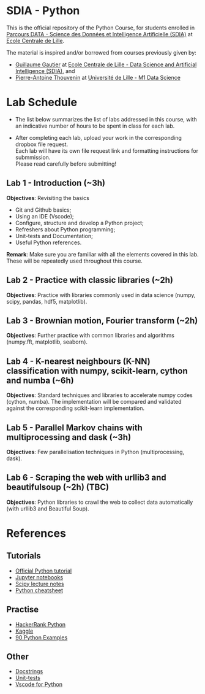 # SDIA - Python

This is the official repository of the Python Course, for students enrolled in [Parcours DATA - Science des Données et Intelligence Artificielle (SDIA)](http://pierrechainais.ec-lille.fr/Centrale/Option_DAD/Accueil.html) at [Ecole Centrale de Lille](https://centralelille.fr/).

The material is inspired and/or borrowed from courses previously given by:

- [Guillaume Gautier](https://guilgautier.github.io/) at [Ecole Centrale de Lille - Data Science and Artificial Intelligence (SDIA)](http://pierrechainais.ec-lille.fr/Centrale/Option_DAD/Accueil.html), and
- [Pierre-Antoine Thouvenin](https://pthouvenin.github.io/) at [Université de Lille - M1 Data Science](https://www.univ-lille.fr/formations/fr-00020709.html)

# Lab Schedule

- The list below summarizes the list of labs addressed in this course, with an indicative number of hours to be spent in class for each lab.

- After completing each lab, upload your work in the corresponding dropbox file request.\
Each lab will have its own file request link and formatting instructions for submmission.\
Please read carefully before submitting!

## Lab 1 - Introduction (~3h)

**Objectives**: Revisiting the basics

- Git and Github basics;
- Using an IDE (Vscode);
- Configure, structure and develop a Python project;
- Refreshers about Python programming;
- Unit-tests and Documentation;
- Useful Python references.

**Remark**: Make sure you are familiar with all the elements covered in this lab. These will be repeatedly used throughout this course.

## Lab 2 - Practice with classic libraries (~2h)

**Objectives**: Practice with libraries commonly used in data science (numpy, scipy, pandas, hdf5, matplotlib).

## Lab 3 - Brownian motion, Fourier transform (~2h)

**Objectives**: Further practice with common libraries and algorithms (numpy.fft, matplotlib, seaborn).

## Lab 4 - K-nearest neighbours (K-NN) classification with numpy, scikit-learn, cython and numba (~6h)

**Objectives**: Standard techniques and libraries to accelerate numpy codes (cython, numba). The implementation will be compared and validated against the corresponding scikit-learn implementation.

## Lab 5 - Parallel Markov chains with multiprocessing and dask (~3h)

**Objectives**: Few parallelisation techniques in Python (multiprocessing, dask).

## Lab 6 - Scraping the web with urllib3 and beautifulsoup (~2h) (TBC)

**Objectives**: Python libraries to crawl the web to collect data automatically (with urllib3 and Beautiful Soup).

# References

## Tutorials

- [Official Python tutorial](https://docs.python.org/3/tutorial/) 
- [Jupyter notebooks](https://jupyter-notebook.readthedocs.io/en/stable/notebook.html)
- [Scipy lecture notes](https://scipy-lectures.org/)
- [Python cheatsheet](https://quickref.me/python)

## Practise 

- [HackerRank Python](https://www.hackerrank.com/domains/python)
- [Kaggle](https://www.kaggle.com/learn/python)
- [90 Python Examples](https://github.com/milaan9/90_Python_Examples)

## Other

- [Docstrings](https://numpydoc.readthedocs.io/en/latest/format.html#docstring-standard)
- [Unit-tests](https://docs.python.org/3/library/unittest.html)
- [Vscode for Python](https://code.visualstudio.com/docs/python/testing)
